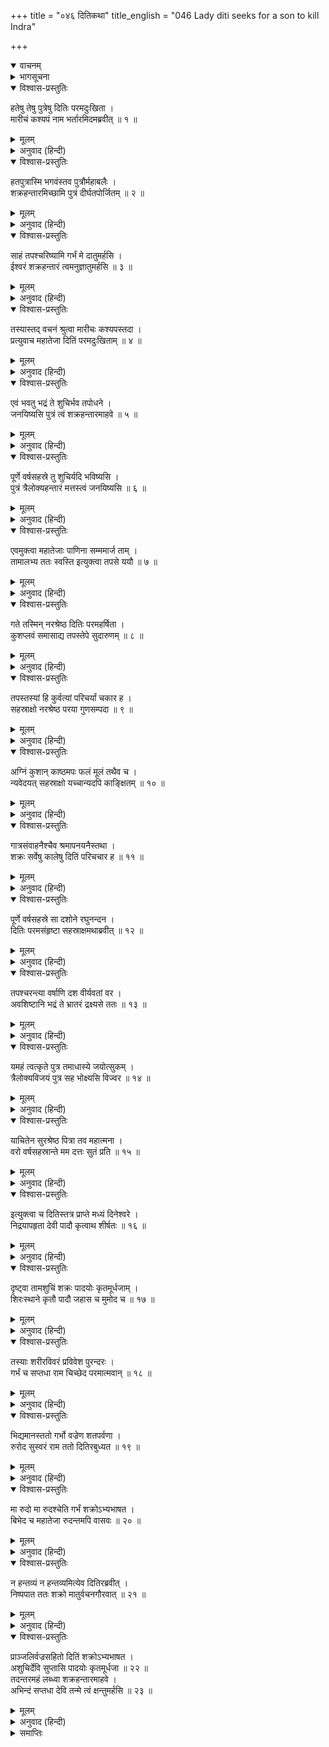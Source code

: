 +++
title = "०४६ दितिकथा"
title_english = "046 Lady diti seeks for a son to kill Indra"

+++
<details open><summary>वाचनम्</summary>
<div caption="श्रीराम-हरिसीताराममूर्ति-घनपाठिभ्यां वचनम्" class="audioEmbed" src="https://archive.org/download/Ramayana-recitation-Sriram-harisItArAmamUrti-Ghanapaati-v2/Kanda_1/Kanda_1_BK-046-Dithi_Katha.mp3"></div>
</details>

<details><summary>भागसूचना</summary>

46. पुत्रवधसे दुःखी दितिका कश्यपजीसे इन्द्रहन्ता पुत्रकी प्राप्तिके उद्देश्यसे तपके लिये आज्ञा लेकर कुशप्लवमें तप करना, इन्द्रद्वारा उनकी परिचर्या तथा उन्हें अपवित्र अवस्थामें पाकर इन्द्रका उनके गर्भके सात टुकड़े कर डालना
</details>

<details open><summary>विश्वास-प्रस्तुतिः</summary>

हतेषु तेषु पुत्रेषु दितिः परमदुःखिता ।  
मारीचं कश्यपं नाम भर्तारमिदमब्रवीत् ॥ १ ॥
</details>

<details><summary>मूलम्</summary>

हतेषु तेषु पुत्रेषु दितिः परमदुःखिता ।  
मारीचं कश्यपं नाम भर्तारमिदमब्रवीत् ॥ १ ॥
</details>

<details><summary>अनुवाद (हिन्दी)</summary>

अपने उन पुत्रोंके मारे जानेपर दितिको बड़ा दुःख हुआ । वे अपने पति मरीचिनन्दन कश्यपके पास जाकर बोलीं— ॥ १ ॥
</details>

<details open><summary>विश्वास-प्रस्तुतिः</summary>

हतपुत्रास्मि भगवंस्तव पुत्रौर्महाबलैः ।  
शक्रहन्तारमिच्छामि पुत्रं दीर्घतपोर्जितम् ॥ २ ॥
</details>

<details><summary>मूलम्</summary>

हतपुत्रास्मि भगवंस्तव पुत्रौर्महाबलैः ।  
शक्रहन्तारमिच्छामि पुत्रं दीर्घतपोर्जितम् ॥ २ ॥
</details>

<details><summary>अनुवाद (हिन्दी)</summary>

‘भगवन्! आपके महाबली पुत्र देवताओंने मेरे पुत्रोंको मार डाला; अतः मैं दीर्घकालकी तपस्यासे उपार्जित एक ऐसा पुत्र चाहती हूँ जो इन्द्रका वध करनेमें समर्थ हो ॥ २ ॥
</details>

<details open><summary>विश्वास-प्रस्तुतिः</summary>

साहं तपश्चरिष्यामि गर्भं मे दातुमर्हसि ।  
ईश्वरं शक्रहन्तारं त्वमनुज्ञातुमर्हसि ॥ ३ ॥
</details>

<details><summary>मूलम्</summary>

साहं तपश्चरिष्यामि गर्भं मे दातुमर्हसि ।  
ईश्वरं शक्रहन्तारं त्वमनुज्ञातुमर्हसि ॥ ३ ॥
</details>

<details><summary>अनुवाद (हिन्दी)</summary>

‘मैं तपस्या करूँगी, आप इसके लिये मुझे आज्ञा दें और मेरे गर्भमें ऐसा पुत्र प्रदान करें, जो सब कुछ करनेमें समर्थ तथा इन्द्रका वध करनेवाला हो’ ॥ ३ ॥
</details>

<details open><summary>विश्वास-प्रस्तुतिः</summary>

तस्यास्तद् वचनं श्रुत्वा मारीचः कश्यपस्तदा ।  
प्रत्युवाच महातेजा दितिं परमदुःखिताम् ॥ ४ ॥
</details>

<details><summary>मूलम्</summary>

तस्यास्तद् वचनं श्रुत्वा मारीचः कश्यपस्तदा ।  
प्रत्युवाच महातेजा दितिं परमदुःखिताम् ॥ ४ ॥
</details>

<details><summary>अनुवाद (हिन्दी)</summary>

उसकी यह बात सुनकर महातेजस्वी मरीचनन्दन कश्यपने उस परम दुःखिनी दितिको इस प्रकार उत्तर दिया— ॥ ४ ॥
</details>

<details open><summary>विश्वास-प्रस्तुतिः</summary>

एवं भवतु भद्रं ते शुचिर्भव तपोधने ।  
जनयिष्यसि पुत्रं त्वं शक्रहन्तारमाहवे ॥ ५ ॥
</details>

<details><summary>मूलम्</summary>

एवं भवतु भद्रं ते शुचिर्भव तपोधने ।  
जनयिष्यसि पुत्रं त्वं शक्रहन्तारमाहवे ॥ ५ ॥
</details>

<details><summary>अनुवाद (हिन्दी)</summary>

‘तपोधने! ऐसा ही हो । तुम शौचाचारका पालन करो । तुम्हारा भला हो । तुम ऐसे पुत्रको जन्म दोगी, जो युद्धमें इन्द्रको मार सके ॥ ५ ॥
</details>

<details open><summary>विश्वास-प्रस्तुतिः</summary>

पूर्णे वर्षसहस्रे तु शुचिर्यदि भविष्यसि ।  
पुत्रं त्रैलोक्यहन्तारं मत्तस्त्वं जनयिष्यसि ॥ ६ ॥
</details>

<details><summary>मूलम्</summary>

पूर्णे वर्षसहस्रे तु शुचिर्यदि भविष्यसि ।  
पुत्रं त्रैलोक्यहन्तारं मत्तस्त्वं जनयिष्यसि ॥ ६ ॥
</details>

<details><summary>अनुवाद (हिन्दी)</summary>

‘यदि पूरे एक सहस्र वर्षतक पवित्रतापूर्वक रह सकोगी तो तुम मुझसे त्रिलोकीनाथ इन्द्रका वध करनेमें समर्थ पुत्र प्राप्त कर लोगी’ ॥ ६ ॥
</details>

<details open><summary>विश्वास-प्रस्तुतिः</summary>

एवमुक्त्वा महातेजाः पाणिना सम्ममार्ज ताम् ।  
तामालभ्य ततः स्वस्ति इत्युक्त्वा तपसे ययौ ॥ ७ ॥
</details>

<details><summary>मूलम्</summary>

एवमुक्त्वा महातेजाः पाणिना सम्ममार्ज ताम् ।  
तामालभ्य ततः स्वस्ति इत्युक्त्वा तपसे ययौ ॥ ७ ॥
</details>

<details><summary>अनुवाद (हिन्दी)</summary>

ऐसा कहकर महातेजस्वी कश्यपने दितिके शरीरपर हाथ फेरा । फिर उनका स्पर्श करके कहा—‘तुम्हारा कल्याण हो ।’ ऐसा कहकर वे तपस्याके लिये चले गये ॥ ७ ॥
</details>

<details open><summary>विश्वास-प्रस्तुतिः</summary>

गते तस्मिन् नरश्रेष्ठ दितिः परमहर्षिता ।  
कुशप्लवं समासाद्य तपस्तेपे सुदारुणम् ॥ ८ ॥
</details>

<details><summary>मूलम्</summary>

गते तस्मिन् नरश्रेष्ठ दितिः परमहर्षिता ।  
कुशप्लवं समासाद्य तपस्तेपे सुदारुणम् ॥ ८ ॥
</details>

<details><summary>अनुवाद (हिन्दी)</summary>

नरश्रेष्ठ! उनके चले जानेपर दिति अत्यन्त हर्ष और उत्साहमें भरकर कुशप्लव नामक तपोवनमें आयीं और अत्यन्त कठोर तपस्या करने लगीं ॥ ८ ॥
</details>

<details open><summary>विश्वास-प्रस्तुतिः</summary>

तपस्तस्यां हि कुर्वत्यां परिचर्यां चकार ह ।  
सहस्राक्षो नरश्रेष्ठ परया गुणसम्पदा ॥ ९ ॥
</details>

<details><summary>मूलम्</summary>

तपस्तस्यां हि कुर्वत्यां परिचर्यां चकार ह ।  
सहस्राक्षो नरश्रेष्ठ परया गुणसम्पदा ॥ ९ ॥
</details>

<details><summary>अनुवाद (हिन्दी)</summary>

पुरुषप्रवर श्रीराम! दितिके तपस्या करते समय सहस्रलोचन इन्द्र विनय आदि उत्तम गुणसम्पत्तिसे युक्त हो उनकी सेवा-टहल करने लगे ॥ ९ ॥
</details>

<details open><summary>विश्वास-प्रस्तुतिः</summary>

अग्निं कुशान् काष्ठमपः फलं मूलं तथैव च ।  
न्यवेदयत् सहस्राक्षो यच्चान्यदपि काङ्क्षितम् ॥ १० ॥
</details>

<details><summary>मूलम्</summary>

अग्निं कुशान् काष्ठमपः फलं मूलं तथैव च ।  
न्यवेदयत् सहस्राक्षो यच्चान्यदपि काङ्क्षितम् ॥ १० ॥
</details>

<details><summary>अनुवाद (हिन्दी)</summary>

सहस्राक्ष इन्द्र अपनी मौसी दितिके लिये अग्नि, कुशा, काष्ठ, जल, फल, मूल तथा अन्यान्य अभिलषित वस्तुओंको ला-लाकर देते थे ॥ १० ॥
</details>

<details open><summary>विश्वास-प्रस्तुतिः</summary>

गात्रसंवाहनैश्चैव श्रमापनयनैस्तथा ।  
शक्रः सर्वेषु कालेषु दितिं परिचचार ह ॥ ११ ॥
</details>

<details><summary>मूलम्</summary>

गात्रसंवाहनैश्चैव श्रमापनयनैस्तथा ।  
शक्रः सर्वेषु कालेषु दितिं परिचचार ह ॥ ११ ॥
</details>

<details><summary>अनुवाद (हिन्दी)</summary>

इन्द्र मौसीकी शारीरिक सेवाएँ करते, उनके पैर दबाकर उनकी थकावट मिटाते तथा ऐसी ही अन्य आवश्यक सेवाओंद्वारा वे हर समय दितिकी परिचर्या करते थे ॥ ११ ॥
</details>

<details open><summary>विश्वास-प्रस्तुतिः</summary>

पूर्णे वर्षसहस्रे सा दशोने रघुनन्दन ।  
दितिः परमसंहृष्टा सहस्राक्षमथाब्रवीत् ॥ १२ ॥
</details>

<details><summary>मूलम्</summary>

पूर्णे वर्षसहस्रे सा दशोने रघुनन्दन ।  
दितिः परमसंहृष्टा सहस्राक्षमथाब्रवीत् ॥ १२ ॥
</details>

<details><summary>अनुवाद (हिन्दी)</summary>

रघुनन्दन! जब सहस्र वर्ष पूर्ण होनेमें कुल दस वर्ष बाकी रह गये, तब एक दिन दितिने अत्यन्त हर्षमें भरकर सहस्रलोचन इन्द्रसे कहा— ॥ १२ ॥
</details>

<details open><summary>विश्वास-प्रस्तुतिः</summary>

तपश्चरन्त्या वर्षाणि दश वीर्यवतां वर ।  
अवशिष्टानि भद्रं ते भ्रातरं द्रक्ष्यसे ततः ॥ १३ ॥
</details>

<details><summary>मूलम्</summary>

तपश्चरन्त्या वर्षाणि दश वीर्यवतां वर ।  
अवशिष्टानि भद्रं ते भ्रातरं द्रक्ष्यसे ततः ॥ १३ ॥
</details>

<details><summary>अनुवाद (हिन्दी)</summary>

‘बलवानोंमें श्रेष्ठ वीर! अब मेरी तपस्याके केवल दस वर्ष और शेष रह गये हैं । तुम्हारा भला हो । दस वर्ष बाद तुम अपने होनेवाले भाईको देख सकोगे ॥ १३ ॥
</details>

<details open><summary>विश्वास-प्रस्तुतिः</summary>

यमहं त्वत्कृते पुत्र तमाधास्ये जयोत्सुकम् ।  
त्रैलोक्यविजयं पुत्र सह भोक्ष्यसि विज्वर ॥ १४ ॥
</details>

<details><summary>मूलम्</summary>

यमहं त्वत्कृते पुत्र तमाधास्ये जयोत्सुकम् ।  
त्रैलोक्यविजयं पुत्र सह भोक्ष्यसि विज्वर ॥ १४ ॥
</details>

<details><summary>अनुवाद (हिन्दी)</summary>

‘बेटा! मैंने तुम्हारे विनाशके लिये जिस पुत्रकी याचना की थी, वह जब तुम्हें जीतनेके लिये उत्सुक होगा, उस समय मैं उसे शान्त कर दूँगी—तुम्हारे प्रति उसे वैर-भावसे रहित तथा भ्रातृ-स्नेहसे युक्त बना दूँगी । फिर तुम उसके साथ रहकर उसीके द्वारा की हुई त्रिभुवन-विजयका सुख निश्चिन्त होकर भोगना ॥ १४ ॥
</details>

<details open><summary>विश्वास-प्रस्तुतिः</summary>

याचितेन सुरश्रेष्ठ पित्रा तव महात्मना ।  
वरो वर्षसहस्रान्ते मम दत्तः सुतं प्रति ॥ १५ ॥
</details>

<details><summary>मूलम्</summary>

याचितेन सुरश्रेष्ठ पित्रा तव महात्मना ।  
वरो वर्षसहस्रान्ते मम दत्तः सुतं प्रति ॥ १५ ॥
</details>

<details><summary>अनुवाद (हिन्दी)</summary>

‘सुरश्रेष्ठ! मेरे प्रार्थना करनेपर तुम्हारे महात्मा पिताने एक हजार वर्षके बाद पुत्र होनेका मुझे वर दिया है’ ॥ १५ ॥
</details>

<details open><summary>विश्वास-प्रस्तुतिः</summary>

इत्युक्त्वा च दितिस्तत्र प्राप्ते मध्यं दिनेश्वरे ।  
निद्रयापहृता देवी पादौ कृत्वाथ शीर्षतः ॥ १६ ॥
</details>

<details><summary>मूलम्</summary>

इत्युक्त्वा च दितिस्तत्र प्राप्ते मध्यं दिनेश्वरे ।  
निद्रयापहृता देवी पादौ कृत्वाथ शीर्षतः ॥ १६ ॥
</details>

<details><summary>अनुवाद (हिन्दी)</summary>

ऐसा कहकर दिति नींदसे अचेत हो गयीं । उस समय सूर्यदेव आकाशके मध्य भागमें आ गये थे—दोपहरका समय हो गया था । देवी दिति आसनपर बैठी-बैठी झपकी लेने लगीं । सिर झुक गया और केश पैरोंसे जा लगे । इस प्रकार निद्रावस्थामें उन्होंने पैरोंको सिरसे लगा लिया ॥ १६ ॥
</details>

<details open><summary>विश्वास-प्रस्तुतिः</summary>

दृष्ट्वा तामशुचिं शक्रः पादयोः कृतमूर्धजाम् ।  
शिरःस्थाने कृतौ पादौ जहास च मुमोद च ॥ १७ ॥
</details>

<details><summary>मूलम्</summary>

दृष्ट्वा तामशुचिं शक्रः पादयोः कृतमूर्धजाम् ।  
शिरःस्थाने कृतौ पादौ जहास च मुमोद च ॥ १७ ॥
</details>

<details><summary>अनुवाद (हिन्दी)</summary>

उन्होंने अपने केशोंको पैरोंपर डाल रखा था । सिरको टिकानेके लिये दोनों पैरोंको ही आधार बना लिया था । यह देख दितिको अपवित्र हुई जान इन्द्र हँसे और बड़े प्रसन्न हुए ॥ १७ ॥
</details>

<details open><summary>विश्वास-प्रस्तुतिः</summary>

तस्याः शरीरविवरं प्रविवेश पुरन्दरः ।  
गर्भं च सप्तधा राम चिच्छेद परमात्मवान् ॥ १८ ॥
</details>

<details><summary>मूलम्</summary>

तस्याः शरीरविवरं प्रविवेश पुरन्दरः ।  
गर्भं च सप्तधा राम चिच्छेद परमात्मवान् ॥ १८ ॥
</details>

<details><summary>अनुवाद (हिन्दी)</summary>

श्रीराम! फिर तो सतत सावधान रहनेवाले इन्द्र माता दितिके उदरमें प्रविष्ट हो गये और उसमें स्थित हुए गर्भके उन्होंने सात टुकड़े कर डाले ॥ १८ ॥
</details>

<details open><summary>विश्वास-प्रस्तुतिः</summary>

भिद्यमानस्ततो गर्भो वज्रेण शतपर्वणा ।  
रुरोद सुस्वरं राम ततो दितिरबुध्यत ॥ १९ ॥
</details>

<details><summary>मूलम्</summary>

भिद्यमानस्ततो गर्भो वज्रेण शतपर्वणा ।  
रुरोद सुस्वरं राम ततो दितिरबुध्यत ॥ १९ ॥
</details>

<details><summary>अनुवाद (हिन्दी)</summary>

श्रीराम! उनके द्वारा सौ पर्वोंवाले वज्रसे विदीर्ण किये जाते समय वह गर्भस्थ बालक जोर-जोरसे रोने लगा । इससे दितिकी निद्रा टूट गयी—वे जागकर उठ बैठीं ॥ १९ ॥
</details>

<details open><summary>विश्वास-प्रस्तुतिः</summary>

मा रुदो मा रुदश्चेति गर्भं शक्रोऽभ्यभाषत ।  
बिभेद च महातेजा रुदन्तमपि वासवः ॥ २० ॥
</details>

<details><summary>मूलम्</summary>

मा रुदो मा रुदश्चेति गर्भं शक्रोऽभ्यभाषत ।  
बिभेद च महातेजा रुदन्तमपि वासवः ॥ २० ॥
</details>

<details><summary>अनुवाद (हिन्दी)</summary>

तब इन्द्रने उस रोते हुए गर्भसे कहा—‘भाई! मत रो, मत रो’ परंतु महातेजस्वी इन्द्रने रोते रहनेपर भी उस गर्भके टुकड़े कर ही डाले ॥ २० ॥
</details>

<details open><summary>विश्वास-प्रस्तुतिः</summary>

न हन्तव्यं न हन्तव्यमित्येव दितिरब्रवीत् ।  
निष्पपात ततः शक्रो मातुर्वचनगौरवात् ॥ २१ ॥
</details>

<details><summary>मूलम्</summary>

न हन्तव्यं न हन्तव्यमित्येव दितिरब्रवीत् ।  
निष्पपात ततः शक्रो मातुर्वचनगौरवात् ॥ २१ ॥
</details>

<details><summary>अनुवाद (हिन्दी)</summary>

उस समय दितिने कहा—‘इन्द्र! बच्चेको न मारो, न मारो ।’ माताके वचनका गौरव मानकर इन्द्र सहसा उदरसे निकल आये ॥ २१ ॥
</details>

<details open><summary>विश्वास-प्रस्तुतिः</summary>

प्राञ्जलिर्वज्रसहितो दितिं शक्रोऽभ्यभाषत ।  
अशुचिर्देवि सुप्तासि पादयोः कृतमूर्धजा ॥ २२ ॥  
तदन्तरमहं लब्ध्वा शक्रहन्तारमाहवे ।  
अभिन्दं सप्तधा देवि तन्मे त्वं क्षन्तुमर्हसि ॥ २३ ॥
</details>

<details><summary>मूलम्</summary>

प्राञ्जलिर्वज्रसहितो दितिं शक्रोऽभ्यभाषत ।  
अशुचिर्देवि सुप्तासि पादयोः कृतमूर्धजा ॥ २२ ॥  
तदन्तरमहं लब्ध्वा शक्रहन्तारमाहवे ।  
अभिन्दं सप्तधा देवि तन्मे त्वं क्षन्तुमर्हसि ॥ २३ ॥
</details>

<details><summary>अनुवाद (हिन्दी)</summary>

फिर वज्रसहित इन्द्रने हाथ जोड़कर दितिसे कहा—‘देवि! तुम्हारे सिरके बाल पैरोंसे लगे थे । इस प्रकार तुम अपवित्र अवस्थामें सोयी थीं । यही छिद्र पाकर मैंने इस ‘इन्द्रहन्ता’ बालकके सात टुकड़े कर डाले हैं । इसलिये माँ! तुम मेरे इस अपराधको क्षमा करो’ ॥ २२-२३ ॥
</details>

<details><summary>समाप्तिः</summary>

इत्यार्षे श्रीमद्रामायणे वाल्मीकीये आदिकाव्ये बालकाण्डे षट्चत्वारिंशः सर्गः ॥ ४६ ॥  
इस प्रकार श्रीवाल्मीकिनिर्मित आर्षरामायण आदिकाव्यके बालकाण्डमें छियालीसवाँ सर्ग पूरा हुआ ॥ ४६ ॥
</details>

